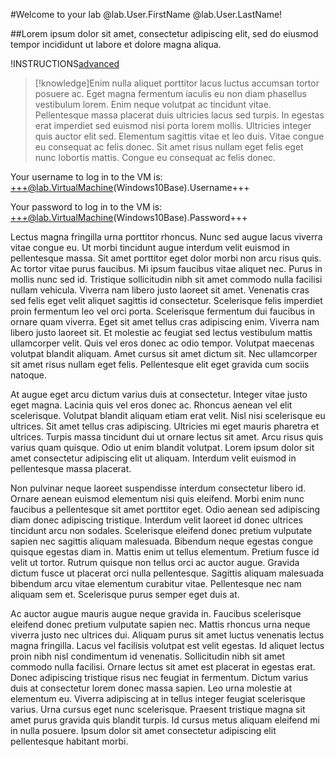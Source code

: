 #Welcome to your lab @lab.User.FirstName @lab.User.LastName!

##Lorem ipsum dolor sit amet, consectetur adipiscing elit, sed do eiusmod tempor incididunt ut labore et dolore magna aliqua. 

!INSTRUCTIONS[advanced](https://raw.githubusercontent.com/LODSContent/Public-Templates/master/General/itpc-advanced.md)

>[!knowledge]Enim nulla aliquet porttitor lacus luctus accumsan tortor posuere ac. Eget magna fermentum iaculis eu non diam phasellus vestibulum lorem. Enim neque volutpat ac tincidunt vitae. Pellentesque massa placerat duis ultricies lacus sed turpis. In egestas erat imperdiet sed euismod nisi porta lorem mollis. Ultricies integer quis auctor elit sed. Elementum sagittis vitae et leo duis. Vitae congue eu consequat ac felis donec. Sit amet risus nullam eget felis eget nunc lobortis mattis. Congue eu consequat ac felis donec.

Your username to log in to the VM is: +++@lab.VirtualMachine(Windows10Base).Username+++

Your password to log in to the VM is: +++@lab.VirtualMachine(Windows10Base).Password+++

Lectus magna fringilla urna porttitor rhoncus. Nunc sed augue lacus viverra vitae congue eu. Ut morbi tincidunt augue interdum velit euismod in pellentesque massa. Sit amet porttitor eget dolor morbi non arcu risus quis. Ac tortor vitae purus faucibus. Mi ipsum faucibus vitae aliquet nec. Purus in mollis nunc sed id. Tristique sollicitudin nibh sit amet commodo nulla facilisi nullam vehicula. Viverra nam libero justo laoreet sit amet. Venenatis cras sed felis eget velit aliquet sagittis id consectetur. Scelerisque felis imperdiet proin fermentum leo vel orci porta. Scelerisque fermentum dui faucibus in ornare quam viverra. Eget sit amet tellus cras adipiscing enim. Viverra nam libero justo laoreet sit. Et molestie ac feugiat sed lectus vestibulum mattis ullamcorper velit. Quis vel eros donec ac odio tempor. Volutpat maecenas volutpat blandit aliquam. Amet cursus sit amet dictum sit. Nec ullamcorper sit amet risus nullam eget felis. Pellentesque elit eget gravida cum sociis natoque.

At augue eget arcu dictum varius duis at consectetur. Integer vitae justo eget magna. Lacinia quis vel eros donec ac. Rhoncus aenean vel elit scelerisque. Volutpat blandit aliquam etiam erat velit. Nisl nisi scelerisque eu ultrices. Sit amet tellus cras adipiscing. Ultricies mi eget mauris pharetra et ultrices. Turpis massa tincidunt dui ut ornare lectus sit amet. Arcu risus quis varius quam quisque. Odio ut enim blandit volutpat. Lorem ipsum dolor sit amet consectetur adipiscing elit ut aliquam. Interdum velit euismod in pellentesque massa placerat.

Non pulvinar neque laoreet suspendisse interdum consectetur libero id. Ornare aenean euismod elementum nisi quis eleifend. Morbi enim nunc faucibus a pellentesque sit amet porttitor eget. Odio aenean sed adipiscing diam donec adipiscing tristique. Interdum velit laoreet id donec ultrices tincidunt arcu non sodales. Scelerisque eleifend donec pretium vulputate sapien nec sagittis aliquam malesuada. Bibendum neque egestas congue quisque egestas diam in. Mattis enim ut tellus elementum. Pretium fusce id velit ut tortor. Rutrum quisque non tellus orci ac auctor augue. Gravida dictum fusce ut placerat orci nulla pellentesque. Sagittis aliquam malesuada bibendum arcu vitae elementum curabitur vitae. Pellentesque nec nam aliquam sem et. Scelerisque purus semper eget duis at.

Ac auctor augue mauris augue neque gravida in. Faucibus scelerisque eleifend donec pretium vulputate sapien nec. Mattis rhoncus urna neque viverra justo nec ultrices dui. Aliquam purus sit amet luctus venenatis lectus magna fringilla. Lacus vel facilisis volutpat est velit egestas. Id aliquet lectus proin nibh nisl condimentum id venenatis. Sollicitudin nibh sit amet commodo nulla facilisi. Ornare lectus sit amet est placerat in egestas erat. Donec adipiscing tristique risus nec feugiat in fermentum. Dictum varius duis at consectetur lorem donec massa sapien. Leo urna molestie at elementum eu. Viverra adipiscing at in tellus integer feugiat scelerisque varius. Urna cursus eget nunc scelerisque. Praesent tristique magna sit amet purus gravida quis blandit turpis. Id cursus metus aliquam eleifend mi in nulla posuere. Ipsum dolor sit amet consectetur adipiscing elit pellentesque habitant morbi.
